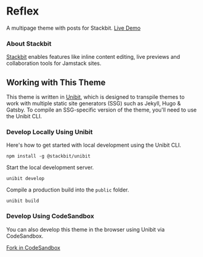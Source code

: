 # Reflex

A multipage theme with posts for Stackbit. [Live Demo](https://themes.stackbit.com/demos/reflex)

### About Stackbit

[Stackbit](https://www.stackbit.com/) enables features like inline content editing, live previews and collaboration tools for Jamstack sites.

## Working with This Theme

This theme is written in [Unibit](https://docs.stackbit.com/unibit/), which is designed to transpile themes to work with multiple static site generators (SSG) such as Jekyll, Hugo & Gatsby. To compile an SSG-specific version of the theme, you'll need to use the Unibit CLI.

### Develop Locally Using Unibit

Here's how to get started with local development using the Unibit CLI. 

```
npm install -g @stackbit/unibit
```

Start the local development server. 

```
unibit develop
```

Compile a production build into the `public` folder.

```
unibit build
```

### Develop Using CodeSandbox

You can also develop this theme in the browser using Unibit via CodeSandbox.

[Fork in CodeSandbox](https://codesandbox.io/s/github/stackbithq/stackbit-theme-reflex)
